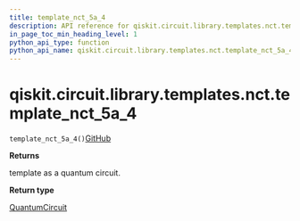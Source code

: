 ```yaml
---
title: template_nct_5a_4
description: API reference for qiskit.circuit.library.templates.nct.template_nct_5a_4
in_page_toc_min_heading_level: 1
python_api_type: function
python_api_name: qiskit.circuit.library.templates.nct.template_nct_5a_4
---
```


# qiskit.circuit.library.templates.nct.template\_nct\_5a\_4

<span id="qiskit.circuit.library.templates.nct.template_nct_5a_4" />

`template_nct_5a_4()`[GitHub](https://github.com/qiskit/qiskit/tree/stable/0.39/qiskit/circuit/library/templates/nct/template_nct_5a_4.py "view source code")

**Returns**

template as a quantum circuit.

**Return type**

[QuantumCircuit](qiskit.circuit.QuantumCircuit "qiskit.circuit.QuantumCircuit")

